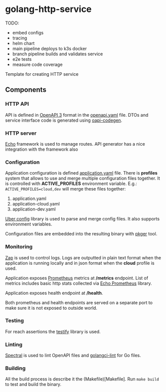 # golang-http-service

TODO:

- embed configs
- tracing
- helm chart
- main pipeline deploys to k3s docker
- branch pipeline builds and validates service
- e2e tests
- measure code coverage

Template for creating HTTP service

## Components

### HTTP API

API is defined in [OpenAPI 3](https://swagger.io/specification/) format in the [openapi.yaml](api/openapi.yaml) file.
DTOs and service interface code is generated using [oapi-codegen](https://github.com/deepmap/oapi-codegen).

### HTTP server

[Echo](https://echo.labstack.com/) framework is used to manage routes. API generator has a nice integration with the
framework also

### Configuration

Application configuration is defined [application.yaml](configs/application.yaml) file. There is **profiles** system
that
allows to use and merge multiple configuration files together. It is controlled with **ACTIVE_PROFILES** environment
variable. E.g.: `ACTIVE_PROFILES=cloud,dev` will merge these files together:

1. application.yaml
2. application-cloud.yaml
3. application-dev.yaml

[Uber config](https://github.com/uber-go/config) library is used to parse and merge config files. It also supports
environment variables.

Configuration files are embedded into the resulting binary with [pkger](https://github.com/markbates/pkger) tool.

### Monitoring

[Zap](https://github.com/uber-go/zap) is used to control logs. Logs are outputted in plain text format when the
application is running locally and in json format when the **cloud** profile is used.

Application exposes [Prometheus](https://prometheus.io/) metrics at **/metrics** endpoint. List of metrics includes
basic http stats collected via [Echo Prometheus](https://github.com/labstack/echo-contrib/tree/master/prometheus)
library.

Application exposes health endpoint at **/health**.

Both prometheus and health endpoints are served on a separate port to make sure it is not exposed to outside world.

### Testing

For reach assertions the [testify](https://github.com/stretchr/testify) library is used.

### Linting

[Spectral](https://github.com/stoplightio/spectral) is used to lint OpenAPI files and
[golangci-lint](https://github.com/golangci/golangci-lint) for Go files.

### Building

All the build process is describe it the (Makefile)[Makefile]. Run `make build` to test and build the binary.
